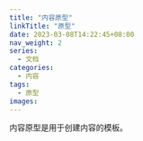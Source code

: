 ```yaml
---
title: "内容原型"
linkTitle: "原型"
date: 2023-03-08T14:22:45+08:00
nav_weight: 2
series:
  - 文档
categories:
  - 内容
tags:
  - 原型
images:
---
```


内容原型是用于创建内容的模板。

<!--more-->

